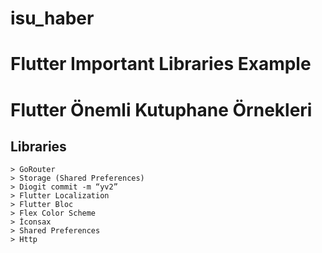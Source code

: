 # isu_haber
# Flutter Important Libraries Example




# Flutter Önemli Kutuphane Örnekleri



## Libraries

	> GoRouter
	> Storage (Shared Preferences)
	> Diogit commit -m “yv2”
    > Flutter Localization
    > Flutter Bloc
    > Flex Color Scheme
    > İconsax
    > Shared Preferences
    > Http